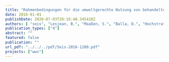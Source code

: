 ```yaml
---
title: "Rahmenbedingungen für die umweltgerechte Nutzung von behandeltem Abwasser zur landwirtschaftlichen Bewässerung"
date: 2016-01-01
publishDate: 2020-07-03T20:16:48.345428Z
authors: [ "seis", "Lesjean, B.", "Maaßen, S.", "Balla, D.", "Hochstrat, R.", "Düppenbecker, B." ]
publication_types: ["4"]
abstract: ""
featured: false
publication: ""
url_pdf: "../../../pdf/Seis-2016-1200.pdf"
projects: ["wwv"]
---
```


